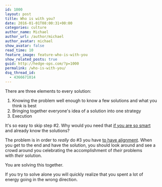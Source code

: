 ```yaml
---
id: 1000
layout: post
title: Who is with you?
date: 2016-01-01T08:00:31+00:00
categories: culture
author_name: Michael
author_url: /author/michael
author_avatar: michael
show_avatar: false
read_time: 10
feature_image: feature-who-is-with-you 
show_related_posts: true 
guid: http://hedge-ops.com/?p=1000
permalink: /who-is-with-you/
dsq_thread_id:
  - 4366671014
---
```

There are three elements to every solution:

  1. Knowing the problem well enough to know a few solutions and what you think is best
  2. Bringing together everyone's idea of a solution into one strategy
  3. Execution

It's so easy to skip step #2. Why would you need that [if you are so smart](/surrounded/) and already know the solutions?

The problem is in order to _really_ do #3 you have [to have alignment](/alignment/). When you get to the end and have the solution, you should look around and see a crowd around you celebrating the accomplishment of _their_ problems with _their_ solution.

You are solving this together.

If you try to solve alone you will quickly realize that you spent a lot of energy going in the wrong direction.